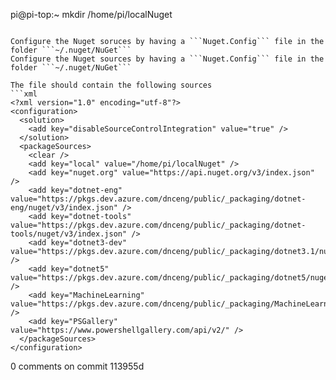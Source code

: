 pi@pi-top:~ mkdir /home/pi/localNuget
```

Configure the Nuget soruces by having a ```Nuget.Config``` file in the folder ```~/.nuget/NuGet```
Configure the Nuget sources by having a ```Nuget.Config``` file in the folder ```~/.nuget/NuGet```

The file should contain the following sources
```xml
<?xml version="1.0" encoding="utf-8"?>
<configuration>
  <solution>
    <add key="disableSourceControlIntegration" value="true" />
  </solution>
  <packageSources>
    <clear />
    <add key="local" value="/home/pi/localNuget" />
    <add key="nuget.org" value="https://api.nuget.org/v3/index.json" />
    <add key="dotnet-eng" value="https://pkgs.dev.azure.com/dnceng/public/_packaging/dotnet-eng/nuget/v3/index.json" />
    <add key="dotnet-tools" value="https://pkgs.dev.azure.com/dnceng/public/_packaging/dotnet-tools/nuget/v3/index.json" />
    <add key="dotnet3-dev" value="https://pkgs.dev.azure.com/dnceng/public/_packaging/dotnet3.1/nuget/v3/index.json" />
    <add key="dotnet5" value="https://pkgs.dev.azure.com/dnceng/public/_packaging/dotnet5/nuget/v3/index.json" />
    <add key="MachineLearning" value="https://pkgs.dev.azure.com/dnceng/public/_packaging/MachineLearning/nuget/v3/index.json" />
    <add key="PSGallery" value="https://www.powershellgallery.com/api/v2/" />
  </packageSources>
</configuration>
```
0 comments on commit 113955d
